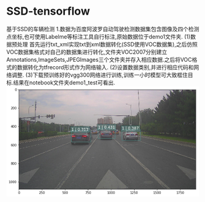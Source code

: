 # SSD-tensorflow
基于SSD的车辆检测
1.数据为百度阿波罗自动驾驶检测数据集包含图像及四个检测点坐标,也可使用Labelme等标注工具自行标注,原始数据位于demo1文件夹.
(1)数据预处理
    首先运行txt_xml实现txt到xml数据转化(SSD使用VOC数据集),之后仿照VOC数据集格式对自己的数据集进行转化,文件夹VOC2007分别建立Annotations,ImageSets,JPEGImages三个文件夹并存入相应数据.之后将VOC格式的数据转化为tfrecord形式作为网络输入.
(2)设置数据类别,并进行相应代码和网络调整.
(3)下载预训练好的vgg300网络进行训练,训练一小时模型可大致框住目标.结果在notebook文件夹demo1_test可看出.
![image](https://github.com/dotah88/SSD-tensorflow/blob/master/image/%E4%B8%8B%E8%BD%BD.png)


